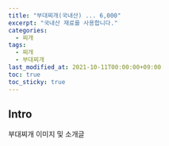 ```yaml
---
title: "부대찌개(국내산) ... 6,000"
excerpt: "국내산 재료를 사용합니다."
categories: 
  - 찌개
tags: 
  - 찌개
  - 부대찌개
last_modified_at: 2021-10-11T00:00:00+09:00
toc: true
toc_sticky: true
---
```


## Intro
부대찌개 이미지 및 소개글
